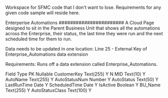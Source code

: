 Workspace for SFMC code that I don't want to lose. Requirements for any given code sample will reside here.

Enterperise Automations
#######################
A Cloud Page designed to sit in the Parent Business Unit that shows all the automations across the Enterprise, their status, the last time they were run and the next scheduled time for them to run.

Data needs to be updated in one location:
Line 25 - External Key of Enterprise_Automations data extension

Requirements:
Runs off a data extension called Enterprise_Automations.

Field            Type          PK          Nullable
CustomerKey      Text(255)     Y           N
MID              Text(10)                  Y
AutoName         Text(255)                 Y
AutoStatusNum    Number                    Y
AutoStatus       Text(50)                  Y
LastRunTime      Date                      Y
ScheduledTime    Date                      Y
IsActive         Boolean                   Y
BU_Name          Text(255)                 Y
AutoStatusClass  Text(100)                 Y
